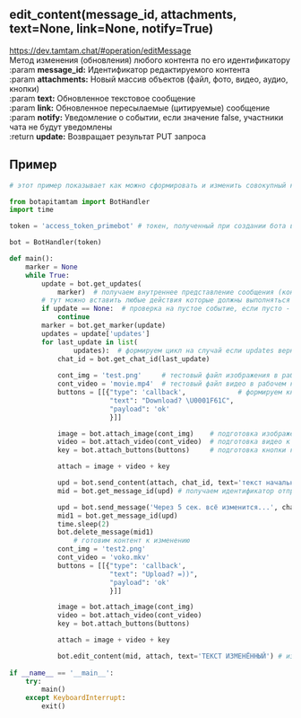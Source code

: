 ## edit_content(message_id, attachments, text=None, link=None, notify=True)  
https://dev.tamtam.chat/#operation/editMessage  
Метод  изменения (обновления) любого контента по его идентификатору  
:param **message_id:** Идентификатор редактируемого контента  
:param **attachments:** Новый массив объектов (файл, фото, видео, аудио, кнопки)  
:param **text:** Обновленное текстовое сообщение  
:param **link:** Обновленное пересылаемые (цитируемые) сообщение  
:param **notify:** Уведомление о событии, если значение false, участники чата не будут уведомлены  
:return **update:** Возвращает результат PUT запроса  

## Пример
```python
# этот пример показывает как можно сформировать и изменить совокупный контент

from botapitamtam import BotHandler
import time

token = 'access_token_primebot' # токен, полученный при создании бота в @PrimeBot

bot = BotHandler(token)

def main():
    marker = None
    while True:
        update = bot.get_updates(
            marker)  # получаем внутреннее представление сообщения (контента) отправленного боту (сформированного ботом)
        # тут можно вставить любые действия которые должны выполняться во время ожидания события
        if update == None:  # проверка на пустое событие, если пусто - возврат к началу цикла
            continue
        marker = bot.get_marker(update)
        updates = update['updates']
        for last_update in list(
                updates):  # формируем цикл на случай если updates вернул список из нескольких событий
            chat_id = bot.get_chat_id(last_update)
            
            cont_img = 'test.png'     # тестовый файл изображения в рабочем каталоге
            cont_video = 'movie.mp4'  # тестовый файл видео в рабочем каталоге
            buttons = [[{"type": 'callback',             # формируем кнопку
                         "text": "Download? \U0001F61C",
                         "payload": 'ok'
                         }]]

            image = bot.attach_image(cont_img)    # подготовка изображения к совокупной отправке
            video = bot.attach_video(cont_video)  # подготовка видео к совокупной отправке
            key = bot.attach_buttons(buttons)     # подготовка кнопки к совокупной отправке

            attach = image + video + key

            upd = bot.send_content(attach, chat_id, text='текст начальный') # совокупная отправка контента
            mid = bot.get_message_id(upd) # получаем идентификатор отправленного контента

            upd = bot.send_message('Через 5 сек. всё изменится...', chat_id) 
            mid1 = bot.get_message_id(upd)
            time.sleep(2)
            bot.delete_message(mid1)
                # готовим контент к изменению
            cont_img = 'test2.png'
            cont_video = 'voko.mkv'
            buttons = [[{"type": 'callback',
                         "text": "Upload? =))",
                         "payload": 'ok'
                         }]]

            image = bot.attach_image(cont_img)
            video = bot.attach_video(cont_video)
            key = bot.attach_buttons(buttons)

            attach = image + video + key

            bot.edit_content(mid, attach, text='ТЕКСТ ИЗМЕНЁННЫЙ') # изменяем загруженный контент
            
if __name__ == '__main__':
    try:
        main()
    except KeyboardInterrupt:
        exit()
```
